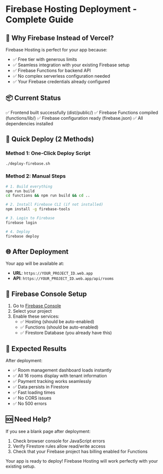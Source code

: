 # Firebase Hosting Deployment - Complete Guide

## 🎯 Why Firebase Instead of Vercel?

Firebase Hosting is perfect for your app because:
- ✅ Free tier with generous limits
- ✅ Seamless integration with your existing Firebase setup
- ✅ Firebase Functions for backend API
- ✅ No complex serverless configuration needed
- ✅ Your Firebase credentials already configured

## 📦 Current Status

✅ Frontend built successfully (dist/public/)
✅ Firebase Functions compiled (functions/lib/)
✅ Firebase configuration ready (firebase.json)
✅ All dependencies installed

## 🚀 Quick Deploy (2 Methods)

### Method 1: One-Click Deploy Script
```bash
./deploy-firebase.sh
```

### Method 2: Manual Steps
```bash
# 1. Build everything
npm run build
cd functions && npm run build && cd ..

# 2. Install Firebase CLI (if not installed)
npm install -g firebase-tools

# 3. Login to Firebase
firebase login

# 4. Deploy
firebase deploy
```

## 🌐 After Deployment

Your app will be available at:
- **URL**: `https://YOUR_PROJECT_ID.web.app`
- **API**: `https://YOUR_PROJECT_ID.web.app/api/rooms`

## 🔧 Firebase Console Setup

1. Go to [Firebase Console](https://console.firebase.google.com)
2. Select your project
3. Enable these services:
   - ✅ Hosting (should be auto-enabled)
   - ✅ Functions (should be auto-enabled) 
   - ✅ Firestore Database (you already have this)

## 🎉 Expected Results

After deployment:
- ✅ Room management dashboard loads instantly
- ✅ All 16 rooms display with tenant information
- ✅ Payment tracking works seamlessly
- ✅ Data persists in Firestore
- ✅ Fast loading times
- ✅ No CORS issues
- ✅ No 500 errors

## 🆘 Need Help?

If you see a blank page after deployment:
1. Check browser console for JavaScript errors
2. Verify Firestore rules allow read/write access
3. Check that your Firebase project has billing enabled for Functions

Your app is ready to deploy! Firebase Hosting will work perfectly with your existing setup.